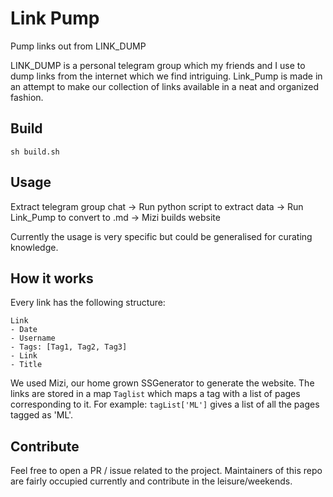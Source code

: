 # Link Pump
Pump links out from LINK_DUMP

LINK_DUMP is a personal telegram group which my friends and I use to dump links from the internet which we find intriguing.
Link_Pump is made in an attempt to make our collection of links available in a neat and organized fashion.

## Build
`sh build.sh`

## Usage
Extract telegram group chat -> Run python script to extract data -> Run Link_Pump to convert to .md -> Mizi builds website

Currently the usage is very specific but could be generalised for curating knowledge. 

## How it works
Every link has the following structure:
```
Link
- Date
- Username
- Tags: [Tag1, Tag2, Tag3]
- Link
- Title
```
We used Mizi, our home grown SSGenerator to generate the website.
The links are stored in a map `Taglist` which maps a tag with a list of pages corresponding to it. For example: `tagList['ML']` gives a list of all the pages tagged as 'ML'.

## Contribute
Feel free to open a PR / issue related to the project. Maintainers of this repo are fairly occupied currently and contribute in the leisure/weekends.
